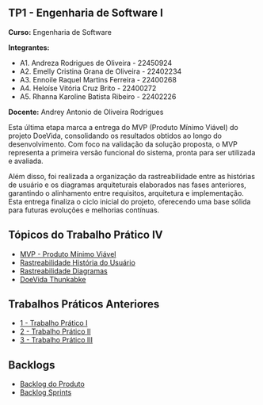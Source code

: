 ## TP1 - Engenharia de Software I

**Curso:** Engenharia de Software

**Integrantes:**
+ A1. Andreza Rodrigues de Oliveira - 22450924
+ A2. Emelly Cristina Grana de Oliveira - 22402234
+ A3. Ennoile Raquel Martins Ferreira - 22400268
+ A4. Heloíse Vitória Cruz Brito - 22400272
+ A5. Rhanna Karoline Batista Ribeiro - 22402226

**Docente:** Andrey Antonio de Oliveira Rodrigues

Esta última etapa marca a entrega do MVP (Produto Mínimo Viável) do projeto DoeVida, consolidando os resultados obtidos ao longo do desenvolvimento. Com foco na validação da solução proposta, o MVP representa a primeira versão funcional do sistema, pronta para ser utilizada e avaliada.

Além disso, foi realizada a organização da rastreabilidade entre as histórias de usuário e os diagramas arquiteturais elaborados nas fases anteriores, garantindo o alinhamento entre requisitos, arquitetura e implementação. Esta entrega finaliza o ciclo inicial do projeto, oferecendo uma base sólida para futuras evoluções e melhorias contínuas.

## Tópicos do  Trabalho Prático IV
- [MVP - Produto Mínimo Viável](https://github.com/helo-xssw/Trabalho_E.S/blob/main/4_Trabalho_Pr%C3%A1tico_IV/1_MVP.md)
- [Rastreabilidade História do Usuário](https://github.com/helo-xssw/Trabalho_E.S/blob/main/4_Trabalho_Pr%C3%A1tico_IV/2_Rastreabilidade_User_Story.md)
- [Rastreabilidade Diagramas](https://github.com/helo-xssw/Trabalho_E.S/blob/main/4_Trabalho_Pr%C3%A1tico_IV/3_Rastreabilidade_Diagramas.md)
- [DoeVida Thunkabke](https://x.thunkable.com/copy/f671135642fa4c67871f1d0a63f5cbab)

  
## Trabalhos Práticos Anteriores

- [1 - Trabalho Prático I](https://github.com/helo-xssw/Trabalho_E.S/tree/main/1_Trabalho_Pratico_I)
- [2 - Trabalho Prático II](https://github.com/helo-xssw/Trabalho_E.S/tree/main/2_Trabalho_Pratico_II)
- [3 - Trabalho Prático III](https://github.com/helo-xssw/Trabalho_E.S/tree/main/3_Trabalho_Pratico_III)

## Backlogs

- [Backlog do Produto](https://github.com/users/helo-xssw/projects/2/views/1)
- [Backlog Sprints](https://github.com/users/helo-xssw/projects/3)
